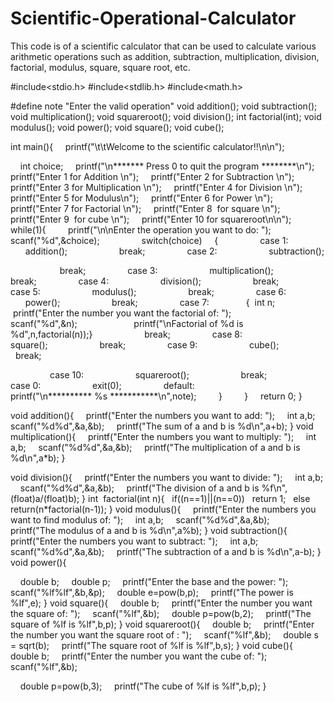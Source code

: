 # Scientific-Operational-Calculator
This code is of a scientific calculator that can be used to calculate various arithmetic operations such as addition, subtraction, multiplication, division, factorial, modulus, square, square root, etc.

#include&lt;stdio.h&gt;
#include&lt;stdlib.h&gt;
#include&lt;math.h&gt;

#define note &quot;Enter the valid operation&quot;
void addition();
void subtraction();
void multiplication();
void squareroot();
void division();
int factorial(int);
void modulus();
void power();
void square();
void cube();

int main(){
    printf(&quot;\t\tWelcome to the scientific calculator!!\n\n&quot;);

    int choice;
    printf(&quot;\n******* Press 0 to quit the program ********\n&quot;);
    printf(&quot;Enter 1 for Addition \n&quot;);
    printf(&quot;Enter 2 for Subtraction \n&quot;);
    printf(&quot;Enter 3 for Multiplication \n&quot;);
    printf(&quot;Enter 4 for Division \n&quot;);
    printf(&quot;Enter 5 for Modulus\n&quot;);
    printf(&quot;Enter 6 for Power \n&quot;);
    printf(&quot;Enter 7 for Factorial \n&quot;);
    printf(&quot;Enter 8  for square \n&quot;);
    printf(&quot;Enter 9  for cube \n&quot;);
    printf(&quot;Enter 10 for squareroot\n\n&quot;);
   
    while(1){    
    printf(&quot;\n\nEnter the operation you want to do: &quot;);
   
    scanf(&quot;%d&quot;,&amp;choice);
           
    switch(choice)
    {
                case 1:
                    addition();
                    break;
                case 2:
                    subtraction();

                    break;
                case 3:
                    multiplication();
                    break;
                case 4:
                    division();
                    break;
                case 5:
                    modulus();
                    break;
                case 6:
                    power();
                    break;
                case 7:
              {  int n;
                 printf(&quot;Enter the number you want the factorial of: &quot;);
                  scanf(&quot;%d&quot;,&amp;n);
                      printf(&quot;\nFactorial of %d is %d&quot;,n,factorial(n));}
                    break;
                case 8:
                    square();
                    break;
                case 9:
                    cube();
                    break;

                case 10:
                    squareroot();
                    break;
                case 0:
                    exit(0);
                default:
                    printf(&quot;\n********** %s ***********\n&quot;,note);
        }
   
    }
    return 0;
}

void addition(){
    printf(&quot;Enter the numbers you want to add: &quot;);
    int a,b;
    scanf(&quot;%d%d&quot;,&amp;a,&amp;b);
    printf(&quot;The sum of a and b is %d\n&quot;,a+b);
}
void multiplication(){
    printf(&quot;Enter the numbers you want to multiply: &quot;);
    int a,b;
    scanf(&quot;%d%d&quot;,&amp;a,&amp;b);
    printf(&quot;The multiplication of a and b is %d\n&quot;,a*b);
}

void division(){
    printf(&quot;Enter the numbers you want to divide: &quot;);
    int a,b;
    scanf(&quot;%d%d&quot;,&amp;a,&amp;b);
    printf(&quot;The division of a and b is %f\n&quot;,(float)a/(float)b);
}
int  factorial(int n){
  if((n==1)||(n==0))
  return 1;
  else
  return(n*factorial(n-1));
}
void modulus(){
    printf(&quot;Enter the numbers you want to find modulus of: &quot;);
    int a,b;
    scanf(&quot;%d%d&quot;,&amp;a,&amp;b);
    printf(&quot;The modulus of a and b is %d\n&quot;,a%b);
}
void subtraction(){
    printf(&quot;Enter the numbers you want to subtract: &quot;);
    int a,b;
    scanf(&quot;%d%d&quot;,&amp;a,&amp;b);
    printf(&quot;The subtraction of a and b is %d\n&quot;,a-b);
}
void power(){

    double b;
    double p;
    printf(&quot;Enter the base and the power: &quot;);
    scanf(&quot;%lf%lf&quot;,&amp;b,&amp;p);
    double e=pow(b,p);
    printf(&quot;The power is %lf&quot;,e);
}
void square(){
    double b;
    printf(&quot;Enter the number you want the square of: &quot;);
    scanf(&quot;%lf&quot;,&amp;b);
    double p=pow(b,2);
    printf(&quot;The square of %lf is %lf&quot;,b,p);
}
void squareroot(){
    double b;
    printf(&quot;Enter the number you want the square root of : &quot;);
    scanf(&quot;%lf&quot;,&amp;b);
    double s = sqrt(b);
    printf(&quot;The square root of %lf is %lf&quot;,b,s);
}
void cube(){
    double b;
    printf(&quot;Enter the number you want the cube of: &quot;);
    scanf(&quot;%lf&quot;,&amp;b);

    double p=pow(b,3);
    printf(&quot;The cube of %lf is %lf&quot;,b,p);
}
